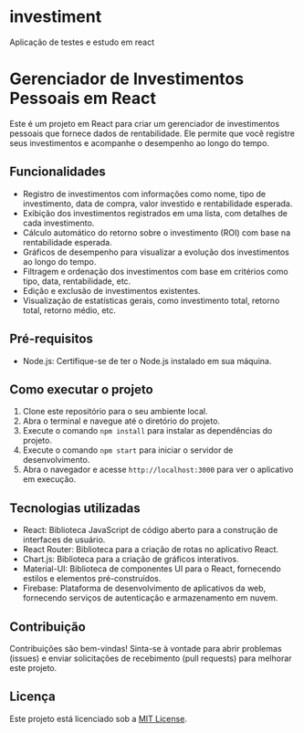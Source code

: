 # investiment
Aplicação de testes e estudo em react
# Gerenciador de Investimentos Pessoais em React

Este é um projeto em React para criar um gerenciador de investimentos pessoais que fornece dados de rentabilidade. Ele permite que você registre seus investimentos e acompanhe o desempenho ao longo do tempo.

## Funcionalidades

- Registro de investimentos com informações como nome, tipo de investimento, data de compra, valor investido e rentabilidade esperada.
- Exibição dos investimentos registrados em uma lista, com detalhes de cada investimento.
- Cálculo automático do retorno sobre o investimento (ROI) com base na rentabilidade esperada.
- Gráficos de desempenho para visualizar a evolução dos investimentos ao longo do tempo.
- Filtragem e ordenação dos investimentos com base em critérios como tipo, data, rentabilidade, etc.
- Edição e exclusão de investimentos existentes.
- Visualização de estatísticas gerais, como investimento total, retorno total, retorno médio, etc.

## Pré-requisitos

- Node.js: Certifique-se de ter o Node.js instalado em sua máquina.

## Como executar o projeto

1. Clone este repositório para o seu ambiente local.
2. Abra o terminal e navegue até o diretório do projeto.
3. Execute o comando `npm install` para instalar as dependências do projeto.
4. Execute o comando `npm start` para iniciar o servidor de desenvolvimento.
5. Abra o navegador e acesse `http://localhost:3000` para ver o aplicativo em execução.

## Tecnologias utilizadas

- React: Biblioteca JavaScript de código aberto para a construção de interfaces de usuário.
- React Router: Biblioteca para a criação de rotas no aplicativo React.
- Chart.js: Biblioteca para a criação de gráficos interativos.
- Material-UI: Biblioteca de componentes UI para o React, fornecendo estilos e elementos pré-construídos.
- Firebase: Plataforma de desenvolvimento de aplicativos da web, fornecendo serviços de autenticação e armazenamento em nuvem.

## Contribuição

Contribuições são bem-vindas! Sinta-se à vontade para abrir problemas (issues) e enviar solicitações de recebimento (pull requests) para melhorar este projeto.

## Licença

Este projeto está licenciado sob a [MIT License](https://opensource.org/licenses/MIT).

